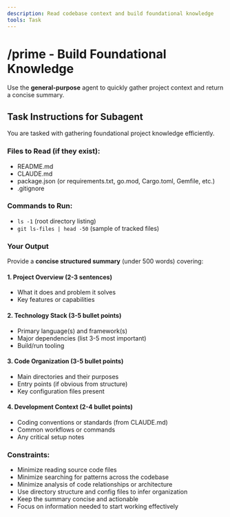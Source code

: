 ```yaml
---
description: Read codebase context and build foundational knowledge
tools: Task
---
```


# /prime - Build Foundational Knowledge

Use the **general-purpose** agent to quickly gather project context and return a concise summary.

## Task Instructions for Subagent

You are tasked with gathering foundational project knowledge efficiently.

### Files to Read (if they exist):
- README.md
- CLAUDE.md
- package.json (or requirements.txt, go.mod, Cargo.toml, Gemfile, etc.)
- .gitignore

### Commands to Run:
- `ls -1` (root directory listing)
- `git ls-files | head -50` (sample of tracked files)

### Your Output

Provide a **concise structured summary** (under 500 words) covering:

#### 1. Project Overview (2-3 sentences)
- What it does and problem it solves
- Key features or capabilities

#### 2. Technology Stack (3-5 bullet points)
- Primary language(s) and framework(s)
- Major dependencies (list 3-5 most important)
- Build/run tooling

#### 3. Code Organization (3-5 bullet points)
- Main directories and their purposes
- Entry points (if obvious from structure)
- Key configuration files present

#### 4. Development Context (2-4 bullet points)
- Coding conventions or standards (from CLAUDE.md)
- Common workflows or commands
- Any critical setup notes

### Constraints:
- Minimize reading source code files
- Minimize searching for patterns across the codebase
- Minimize analysis of code relationships or architecture
- Use directory structure and config files to infer organization
- Keep the summary concise and actionable
- Focus on information needed to start working effectively
